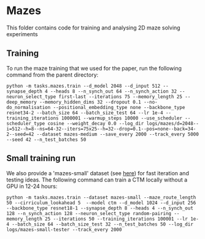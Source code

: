 # Mazes

This folder contains code for training and analysing 2D maze solving experiments


## Training
To run the maze training that we used for the paper, run the following command from the parent directory:
```
python -m tasks.mazes.train --d_model 2048 --d_input 512 --synapse_depth 4 --heads 8 --n_synch_out 64 --n_synch_action 32 --neuron_select_type first-last --iterations 75 --memory_length 25 --deep_memory --memory_hidden_dims 32 --dropout 0.1 --no-do_normalisation --positional_embedding_type none --backbone_type resnet34-2 --batch_size 64 --batch_size_test 64 --lr 1e-4 --training_iterations 1000001 --warmup_steps 10000 --use_scheduler --scheduler_type cosine --weight_decay 0.0 --log_dir logs/mazes/d=2048--i=512--h=8--ns=64-32--iters=75x25--h=32--drop=0.1--pos=none--back=34-2--seed=42 --dataset mazes-medium --save_every 2000 --track_every 5000 --seed 42 --n_test_batches 50
```

## Small training run
We also provide a 'mazes-small' dataset (see [here](https://drive.google.com/file/d/1cBgqhaUUtsrll8-o2VY42hPpyBcfFv86/view?usp=drivesdk)) for fast iteration and testing ideas. The following command can train a CTM locally without a GPU in 12-24 hours:
```
python -m tasks.mazes.train --dataset mazes-small --maze_route_length 50 --cirriculum_lookahead 5  --model ctm --d_model 1024 --d_input 256 --backbone_type resnet18-1 --synapse_depth 8 --heads 4 --n_synch_out 128 --n_synch_action 128 --neuron_select_type random-pairing --memory_length 25 --iterations 50 --training_iterations 100001 --lr 1e-4 --batch_size 64 --batch_size_test 32 --n_test_batches 50 --log_dir logs/mazes-small-tester --track_every 2000
```